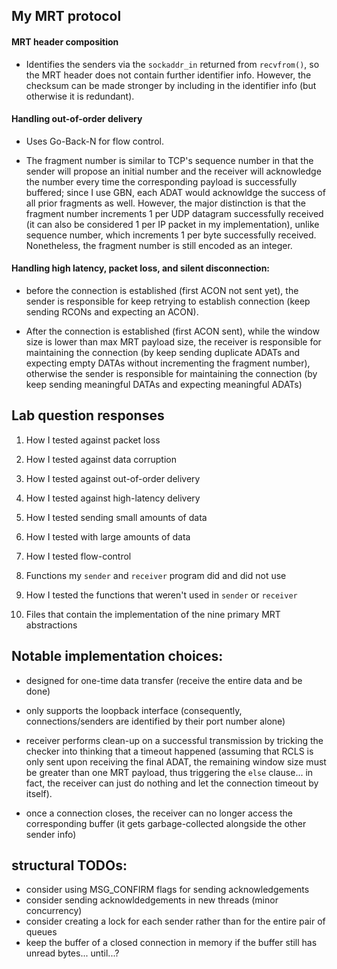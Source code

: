 ## My MRT protocol

#### MRT header composition

* Identifies the senders via the `sockaddr_in` returned from `recvfrom()`, so the MRT header does not contain further identifier info. However, the checksum can be made stronger by including in the identifier info (but otherwise it is redundant).

#### Handling out-of-order delivery

* Uses Go-Back-N for flow control.

* The fragment number is similar to TCP's sequence number in that the sender will propose an initial number and the receiver will acknowledge the number every time the corresponding payload is successfully buffered; since I use GBN, each ADAT would acknowldge the success of all prior fragments as well. However, the major distinction is that the fragment number increments 1 per UDP datagram successfully received (it can also be considered 1 per IP packet in my implementation), unlike sequence number, which increments 1 per byte successfully received. Nonetheless, the fragment number is still encoded as an integer.

#### Handling high latency, packet loss, and silent disconnection:

* before the connection is established (first ACON not sent yet), the sender is responsible for keep retrying to establish connection (keep sending RCONs and expecting an ACON).

* After the connection is established (first ACON sent), while the window size is lower than max MRT payload size, the receiver is responsible for maintaining the connection (by keep sending duplicate ADATs and expecting empty DATAs without incrementing the fragment number), otherwise the sender is responsible for maintaining the connection (by keep sending meaningful DATAs and expecting meaningful ADATs)

## Lab question responses
1. How I tested against packet loss


1. How I tested against data corruption


1. How I tested against out-of-order delivery


1. How I tested against high-latency delivery


1. How I tested sending small amounts of data


1. How I tested with large amounts of data


1. How I tested flow-control


1. Functions my `sender` and `receiver` program did and did not use


1. How I tested the functions that weren't used in `sender` or `receiver`


1. Files that contain the implementation of the nine primary MRT abstractions

## Notable implementation choices:

* designed for one-time data transfer (receive the entire data and be done)

* only supports the loopback interface (consequently, connections/senders are identified by their port number alone)

* receiver performs clean-up on a successful transmission by tricking the checker into thinking that a timeout happened (assuming that RCLS is only sent upon receiving the final ADAT, the remaining window size must be greater than one MRT payload, thus triggering the `else` clause... in fact, the receiver can just do nothing and let the connection timeout by itself).

* once a connection closes, the receiver can no longer access the corresponding buffer (it gets garbage-collected alongside the other sender info)

## structural TODOs:

* consider using MSG_CONFIRM flags for sending acknowledgements
* consider sending acknowldedgements in new threads (minor concurrency)
* consider creating a lock for each sender rather than for the entire pair of queues
* keep the buffer of a closed connection in memory if the buffer still has unread bytes... until...?
